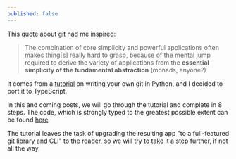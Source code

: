 ```yaml
---
published: false
---
```

This quote about git had me inspired:

> The combination of core simplicity and powerful applications often makes thing[s] really hard to grasp, because of the mental jump required to derive the variety of applications from the **essential simplicity of the fundamental abstraction** (monads, anyone?)

It comes from a [tutorial](https://wyag.thb.lt/) on writing your own git in Python, and I decided to port it to TypeScript.

In this and coming posts, we will go through the tutorial and complete in 8 steps. The code, which is strongly typed to the greatest possible extent can be found [here](https://github.com/inversepolarity/Sustain).

The tutorial leaves the task of upgrading the resulting app "to a full-featured git library and CLI" to the reader, so we will try to take it a step further, if not all the way.

